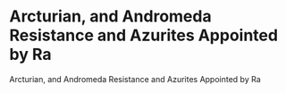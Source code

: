 # Arcturian, and Andromeda Resistance and Azurites Appointed by Ra

Arcturian, and Andromeda Resistance and Azurites Appointed by Ra